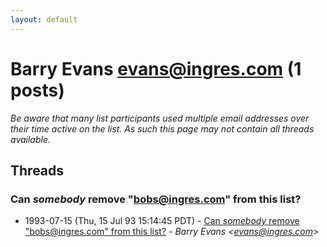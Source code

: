```yaml
---
layout: default
---
```


# Barry Evans <evans@ingres.com> (1 posts)

_Be aware that many list participants used multiple email addresses over their time active on the list. As such this page may not contain all threads available._

## Threads

### <sigh>  Can *somebody* remove "bobs@ingres.com" from this list?
+ 1993-07-15 (Thu, 15 Jul 93 15:14:45 PDT) - [<sigh>  Can *somebody* remove "bobs@ingres.com" from this list?](/archive/1993/07/ba5814c23a420ae646b59aa8f87c785472672508a7bb650167cc78a8d0fd3df6) - _Barry Evans \<evans@ingres.com\>_

